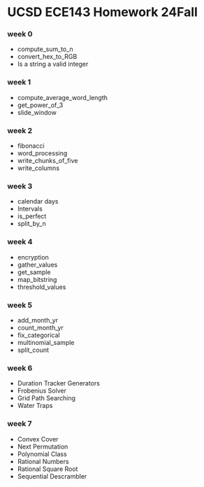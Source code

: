 # UCSD ECE143 Homework 24Fall
### week 0
- compute_sum_to_n  
- convert_hex_to_RGB  
- Is a string a valid integer

### week 1
- compute_average_word_length
- get_power_of_3
- slide_window

### week 2
- fibonacci
- word_processing
- write_chunks_of_five  
- write_columns

### week 3
- calendar days
- Intervals
- is_perfect
- split_by_n

### week 4
- encryption
- gather_values
- get_sample
- map_bitstring
- threshold_values

### week 5
- add_month_yr
- count_month_yr
- fix_categorical
- multinomial_sample
- split_count

### week 6
- Duration Tracker Generators
- Frobenius Solver
- Grid Path Searching
- Water Traps

### week 7
- Convex Cover
- Next Permutation
- Polynomial Class
- Rational Numbers
- Rational Square Root
- Sequential Descrambler